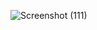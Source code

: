 ![Screenshot (111)](https://github.com/MohamedHamedhh/IOT-Arduino-Understanding-the-motion-sensor-and-how-to-use-it/assets/147872542/6a175d54-64d6-4e5b-8bdb-34c29f156b90)
